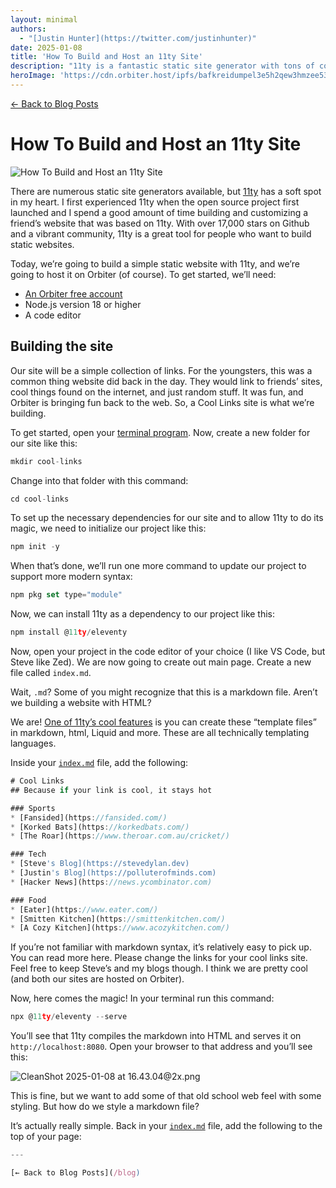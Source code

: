 ```yaml
---
layout: minimal
authors:
  - "[Justin Hunter](https://twitter.com/justinhunter)"
date: 2025-01-08
title: 'How To Build and Host an 11ty Site'
description: "11ty is a fantastic static site generator with tons of community support. Let's see how to build and host an 11ty site."
heroImage: 'https://cdn.orbiter.host/ipfs/bafkreidumpel3e5h2qew3hmzee5363m77u4bbdcrb4xr6utvazy4he7dky'
---
```


[← Back to Blog Posts](/blog)

# How To Build and Host an 11ty Site

![How To Build and Host an 11ty Site](https://cdn.orbiter.host/ipfs/bafkreidumpel3e5h2qew3hmzee5363m77u4bbdcrb4xr6utvazy4he7dky)

There are numerous static site generators available, but [11ty](https://www.11ty.dev/) has a soft spot in my heart. I first experienced 11ty when the open source project first launched and I spend a good amount of time building and customizing a friend’s website that was based on 11ty. With over 17,000 stars on Github and a vibrant community, 11ty is a great tool for people who want to build static websites.

Today, we’re going to build a simple static website with 11ty, and we’re going to host it on Orbiter (of course). To get started, we’ll need:

- [An Orbiter free account](https://orbiter.host/pricing)
- Node.js version 18 or higher
- A code editor

## Building the site

Our site will be a simple collection of links. For the youngsters, this was a common thing website did back in the day. They would link to friends’ sites, cool things found on the internet, and just random stuff. It was fun, and Orbiter is bringing fun back to the web. So, a Cool Links site is what we’re building.

To get started, open your [terminal program](https://www.11ty.dev/docs/terminal-window/). Now, create a new folder for our site like this:

```jsx
mkdir cool-links
```

Change into that folder with this command:

```jsx
cd cool-links
```

To set up the necessary dependencies for our site and to allow 11ty to do its magic, we need to initialize our project like this:

```jsx
npm init -y
```

When that’s done, we’ll run one more command to update our project to support more modern syntax:

```jsx
npm pkg set type="module"
```

Now, we can install 11ty as a dependency to our project like this:

```jsx
npm install @11ty/eleventy
```

Now, open your project in the code editor of your choice (I like VS Code, but Steve like Zed). We are now going to create out main page. Create a new file called `index.md`.

Wait, `.md`? Some of you might recognize that this is a markdown file. Aren’t we building a website with HTML?

We are! [One of 11ty’s cool features](https://www.11ty.dev/docs/languages/) is you can create these “template files” in markdown, html, Liquid and more. These are all technically templating languages.

Inside your [`index.md`](http://index.md) file, add the following:

```jsx
# Cool Links
## Because if your link is cool, it stays hot

### Sports
* [Fansided](https://fansided.com/)
* [Korked Bats](https://korkedbats.com/)
* [The Roar](https://www.theroar.com.au/cricket/)

### Tech
* [Steve's Blog](https://stevedylan.dev)
* [Justin's Blog](https://polluterofminds.com)
* [Hacker News](https://news.ycombinator.com)

### Food
* [Eater](https://www.eater.com/)
* [Smitten Kitchen](https://smittenkitchen.com/)
* [A Cozy Kitchen](https://www.acozykitchen.com/)
```

If you’re not familiar with markdown syntax, it’s relatively easy to pick up. You can read more here. Please change the links for your cool links site. Feel free to keep Steve’s and my blogs though. I think we are pretty cool (and both our sites are hosted on Orbiter).

Now, here comes the magic! In your terminal run this command:

```jsx
npx @11ty/eleventy --serve
```

You’ll see that 11ty compiles the markdown into HTML and serves it on `http://localhost:8080`. Open your browser to that address and you’ll see this:

![CleanShot 2025-01-08 at 16.43.04@2x.png](https://cdn.orbiter.host/ipfs/bafkreid3rx66o4oknxh5teypy4kizqud6mddqc2ohto5aoh5fnqkkcnfwm)

This is fine, but we want to add some of that old school web feel with some styling. But how do we style a markdown file?

It’s actually really simple. Back in your [`index.md`](http://index.md) file, add the following to the top of your page:

```jsx
---

[← Back to Blog Posts](/blog)
